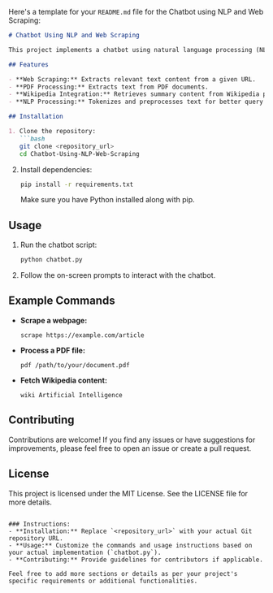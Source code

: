 Here's a template for your `README.md` file for the Chatbot using NLP and Web Scraping:

```markdown
# Chatbot Using NLP and Web Scraping

This project implements a chatbot using natural language processing (NLP) techniques along with web scraping capabilities. The chatbot is designed to fetch information from websites, process PDF documents, and retrieve content from Wikipedia based on user queries.

## Features

- **Web Scraping:** Extracts relevant text content from a given URL.
- **PDF Processing:** Extracts text from PDF documents.
- **Wikipedia Integration:** Retrieves summary content from Wikipedia pages.
- **NLP Processing:** Tokenizes and preprocesses text for better query handling.

## Installation

1. Clone the repository:
   ```bash
   git clone <repository_url>
   cd Chatbot-Using-NLP-Web-Scraping
   ```

2. Install dependencies:
   ```bash
   pip install -r requirements.txt
   ```

   Make sure you have Python installed along with pip.

## Usage

1. Run the chatbot script:
   ```bash
   python chatbot.py
   ```

2. Follow the on-screen prompts to interact with the chatbot.

## Example Commands

- **Scrape a webpage:**
  ```
  scrape https://example.com/article
  ```

- **Process a PDF file:**
  ```
  pdf /path/to/your/document.pdf
  ```

- **Fetch Wikipedia content:**
  ```
  wiki Artificial Intelligence
  ```

## Contributing

Contributions are welcome! If you find any issues or have suggestions for improvements, please feel free to open an issue or create a pull request.

## License

This project is licensed under the MIT License. See the LICENSE file for more details.
```

### Instructions:
- **Installation:** Replace `<repository_url>` with your actual Git repository URL.
- **Usage:** Customize the commands and usage instructions based on your actual implementation (`chatbot.py`).
- **Contributing:** Provide guidelines for contributors if applicable.

Feel free to add more sections or details as per your project's specific requirements or additional functionalities.
